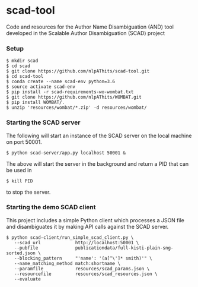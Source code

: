 # scad-tool
Code and resources for the Author Name Disambiguation (AND) tool developed in the Scalable Author Disambiguation (SCAD) project

<h3>Setup</h3>

<p>

```shell
$ mkdir scad
$ cd scad
$ git clone https://github.com/nlpAThits/scad-tool.git
$ cd scad-tool
$ conda create --name scad-env python=3.6
$ source activate scad-env
$ pip install -r scad-requirements-wo-wombat.txt 
$ git clone https://github.com/nlpAThits/WOMBAT.git
$ pip install WOMBAT/.
$ unzip 'resources/wombat/*.zip' -d resources/wombat/
```

</p>

<h3>Starting the SCAD server</h3>
The following will start an instance of the SCAD server on the local machine on port 50001.

<p>
  
```shell
$ python scad-server/app.py localhost 50001 &

```  
</p>
The above will start the server in the background and return a PID that can be used in 

```shell
$ kill PID

```  
to stop the server.


<h3>Starting the demo SCAD client</h3>
This project includes a simple Python client which processes a JSON file and disambiguates it by making API calls against the SCAD server.

```shell
$ python scad-client/run_simple_scad_client.py \
   --scad_url             http://localhost:50001 \
   --pubfile              publicationdata/full-kisti-plain-sng-sorted.json \
   --blocking_pattern     "'name': '(a[^\']* smith)'" \
   --name_matching_method match:shortname \
   --paramfile            resources/scad_params.json \
   --resourcefile         resources/scad_resources.json \
   --evaluate

```
